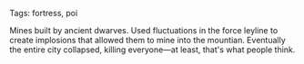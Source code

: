Tags: fortress, poi

Mines built by ancient dwarves. Used fluctuations in the force leyline to create implosions that allowed them to mine into the mountian. Eventually the entire city collapsed, killing everyone—at least, that's what people think.